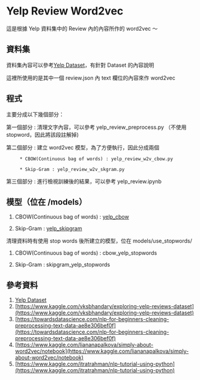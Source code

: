 # Yelp Review Word2vec

這是根據 Yelp 資料集中的 Review 內的內容所作的 word2vec ～



## 資料集
資料集內容可以參考[Yelp Dataset](https://www.yelp.com/dataset)，有針對 Dataset 的內容說明

這裡所使用的是其中一個 review.json 內 text 欄位的內容來作 word2vec

## 程式
主要分成以下幾個部分：

第一個部分 : 清理文字內容，可以參考 yelp_review_preprocess.py 
             （不使用stopword，因此將該段註解掉)

第二個部分 : 建立 word2vec 模型，為了方便執行，因此分成兩個

         * CBOW(Continuous bag of words) : yelp_review_w2v_cbow.py

         * Skip-Gram : yelp_review_w2v_skgram.py

第三個部分 : 進行檢視訓練後的結果，可以參考 yelp_review.ipynb

## 模型（位在 /models）
1. CBOW(Continuous bag of words) : [yelp_cbow](https://drive.google.com/open?id=1gBm_5wH9j4wAiwGCwRwwcvtzrzDE1Ngi)

2. Skip-Gram : [yelp_skipgram]()


清理資料時有使用 stop words 後所建立的模型，位在 models/use_stopwords/

1. CBOW(Continuous bag of words) : cbow_yelp_stopwords

2. Skip-Gram : skipgram_yelp_stopwords



## 參考資料
1. [Yelp Dataset](https://www.yelp.com/dataset)
2. [https://www.kaggle.com/vksbhandary/exploring-yelp-reviews-dataset](https://www.kaggle.com/vksbhandary/exploring-yelp-reviews-dataset)
3. [https://towardsdatascience.com/nlp-for-beginners-cleaning-preprocessing-text-data-ae8e306bef0f](https://towardsdatascience.com/nlp-for-beginners-cleaning-preprocessing-text-data-ae8e306bef0f)
4. [https://www.kaggle.com/liananapalkova/simply-about-word2vec/notebook](https://www.kaggle.com/liananapalkova/simply-about-word2vec/notebook)
5. [https://www.kaggle.com/itratrahman/nlp-tutorial-using-python](https://www.kaggle.com/itratrahman/nlp-tutorial-using-python)

